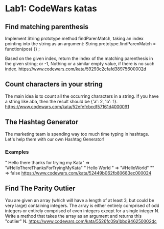 # Lab1: CodeWars katas
## Find matching parenthesis
Implement String prototype method findParenMatch, taking an index pointing into the string as an argument:
String.prototype.findParenMatch = function(pos) {} ;

Based on the given index, return the index of the matching parenthesis in the given string; or -1, Nothing or a similar empty value, if there is no such index.
https://www.codewars.com/kata/59293c2cfafd38975600002d

## Count characters in your string
The main idea is to count all the occurring characters in a string. If you have a string like aba, then the result should be {'a': 2, 'b': 1}.
https://www.codewars.com/kata/52efefcbcdf57161d4000091

## The Hashtag Generator
The marketing team is spending way too much time typing in hashtags.
Let's help them with our own Hashtag Generator!

### Examples
" Hello there thanks for trying my Kata"  =>  "#HelloThereThanksForTryingMyKata"
"    Hello     World   "                  =>  "#HelloWorld"
""                                        =>  false
https://www.codewars.com/kata/52449b062fb80683ec000024

## Find The Parity Outlier
You are given an array (which will have a length of at least 3, but could be very large) containing integers. The array is either entirely comprised of odd integers or entirely comprised of even integers except for a single integer N. Write a method that takes the array as an argument and returns this "outlier" N.
https://www.codewars.com/kata/5526fc09a1bbd946250002dc
